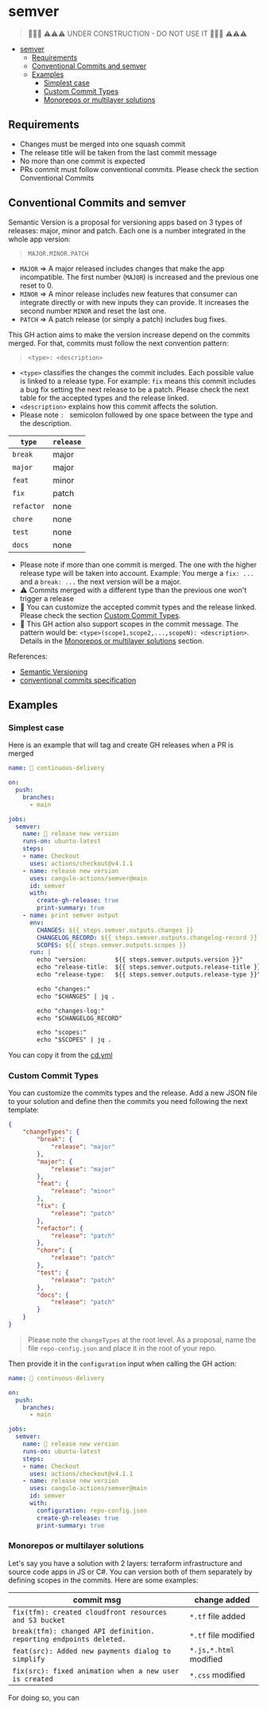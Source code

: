 # semver

> 🚧🚧🚧 ⚠️⚠️⚠️ UNDER CONSTRUCTION - DO NOT USE IT 🚧🚧🚧 ⚠️⚠️⚠️

- [semver](#semver)
  - [Requirements](#requirements)
  - [Conventional Commits and semver](#conventional-commits-and-semver)
  - [Examples](#examples)
    - [Simplest case](#simplest-case)
    - [Custom Commit Types](#custom-commit-types)
    - [Monorepos or multilayer solutions](#monorepos-or-multilayer-solutions)

## Requirements

- Changes must be merged into one squash commit
- The release title will be taken from the last commit message
- No more than one commit is expected
- PRs commit must follow conventional commits. Please check the section Conventional Commits

## Conventional Commits and semver

Semantic Version is a proposal for versioning apps based on 3 types of releases: major, minor and patch. Each one is a number integrated in the whole app version:

> `MAJOR.MINOR.PATCH`

- `MAJOR` => A major released includes changes that make the app incompatible. The first number (`MAJOR`) is increased and the previous one reset to 0.
- `MINOR` => A minor release includes new features that consumer can integrate directly or with new inputs they can provide. It increases the second number `MINOR` and reset the last one.
- `PATCH` => A patch release (or simply a patch) includes bug fixes.

This GH action aims to make the version increase depend on the commits merged. For that, commits must follow the next convention pattern:

> `<type>: <description>`

- `<type>` classifies the changes the commit includes. Each possible value is linked to a release type. For example: `fix` means this commit includes a bug fix setting the next release to be a patch. Please check the next table for the accepted types and the release linked.
- `<description>` explains how this commit affects the solution.
- Please note `: ` semicolon followed by one space between the type and the description.


| `type`     | `release` |
| ---------- | --------- |
| `break`    | major     |
| `major`    | major     |
| `feat`     | minor     |
| `fix`      | patch     |
| `refactor` | none      |
| `chore`    | none      |
| `test`     | none      |
| `docs`     | none      |

- Please note if more than one commit is merged. The one with the higher release type will be taken into account. Example: You merge a `fix: ...` and a `break: ...` the next version will be a major.
- ⚠️ Commits merged with a different type than the previous one won't trigger a release
- 📑 You can customize the accepted commit types and the release linked. Please check the section [Custom Commit Types](#custom-commit-types).
- 🔭 This GH action also support scopes in the commit message. The pattern would be: `<type>(scope1,scope2,...,scopeN): <description>`. Details in the [Monorepos or multilayer solutions](#monorepos-or-multilayer-solutions) section.

References:

- [Semantic Versioning](https://semver.org)
- [conventional commits specification](https://www.conventionalcommits.org/en/v1.0.0/#summary)

## Examples

### Simplest case

Here is an example that will tag and create GH releases when a PR is merged

```yml
name: 🚀 continuous-delivery

on:
  push:
    branches:
      - main

jobs:
  semver:
    name: 🚀 release new version
    runs-on: ubuntu-latest
    steps:
    - name: Checkout
      uses: actions/checkout@v4.1.1
    - name: release new version
      uses: cangulo-actions/semver@main
      id: semver
      with:
        create-gh-release: true
        print-summary: true
    - name: print semver output
      env:
        CHANGES: ${{ steps.semver.outputs.changes }}
        CHANGELOG_RECORD: ${{ steps.semver.outputs.changelog-record }}
        SCOPES: ${{ steps.semver.outputs.scopes }}
      run: |
        echo "version:        ${{ steps.semver.outputs.version }}"
        echo "release-title:  ${{ steps.semver.outputs.release-title }}"
        echo "release-type:   ${{ steps.semver.outputs.release-type }}"

        echo "changes:"
        echo "$CHANGES" | jq .

        echo "changes-log:"
        echo "$CHANGELOG_RECORD"

        echo "scopes:"
        echo "$SCOPES" | jq .
```

You can copy it from the [cd.yml](.github/workflows/cd.yml)

### Custom Commit Types

You can customize the commits types and the release. Add a new JSON file to your solution and define then the commits you need following the next template:

```json
{
    "changeTypes": {
        "break": {
            "release": "major"
        },
        "major": {
            "release": "major"
        },
        "feat": {
            "release": "minor"
        },
        "fix": {
            "release": "patch"
        },
        "refactor": {
            "release": "patch"
        },
        "chore": {
            "release": "patch"
        },
        "test": {
            "release": "patch"
        },
        "docs": {
            "release": "patch"
        }
    }
}
```

> Please note the `changeTypes` at the root level.
> As a proposal, name the file `repo-config.json` and place it in the root of your repo.

Then provide it in the `configuration` input when calling the GH action:

```yml
name: 🚀 continuous-delivery

on:
  push:
    branches:
      - main

jobs:
  semver:
    name: 🚀 release new version
    runs-on: ubuntu-latest
    steps:
    - name: Checkout
      uses: actions/checkout@v4.1.1
    - name: release new version
      uses: cangulo-actions/semver@main
      id: semver
      with:
        configuration: repo-config.json
        create-gh-release: true
        print-summary: true
```

### Monorepos or multilayer solutions

Let's say you have a solution with 2 layers: terraform infrastructure and source code apps in JS or C#. You can version both of them separately by defining scopes in the commits. Here are some examples:

| commit msg                                                         | change added           |
| ------------------------------------------------------------------ | ---------------------- |
| `fix(tfm): created cloudfront resources and S3 bucket`             | `*.tf` file added      |
| `break(tfm): changed API definition. reporting endpoints deleted.` | `*.tf` file modified   |
| `feat(src): Added new payments dialog to simplify`                 | `*.js,*.html` modified |
| `fix(src): fixed animation when a new user is created`             | `*.css` modified       |

For doing so, you can 
